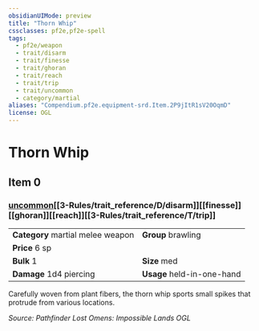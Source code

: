 ```yaml
---
obsidianUIMode: preview
title: "Thorn Whip"
cssclasses: pf2e,pf2e-spell
tags:
  - pf2e/weapon
  - trait/disarm
  - trait/finesse
  - trait/ghoran
  - trait/reach
  - trait/trip
  - trait/uncommon
  - category/martial
aliases: "Compendium.pf2e.equipment-srd.Item.2P9jItR1sV20OqmD"
license: OGL
---
```

# Thorn Whip
## Item 0
### [uncommon](uncommon "Uncommon Rarity Trait")[[3-Rules/trait_reference/D/disarm]][[finesse]][[ghoran]][[reach]][[3-Rules/trait_reference/T/trip]]

|  |  |
| -- | -- |
| **Category** martial melee weapon | **Group** brawling |
| **Price** 6 sp |  |
| **Bulk** 1 | **Size** med |
| **Damage** 1d4 piercing  | **Usage** held-in-one-hand |



Carefully woven from plant fibers, the thorn whip sports small spikes that protrude from various locations.

*Source: Pathfinder Lost Omens: Impossible Lands*
*OGL*